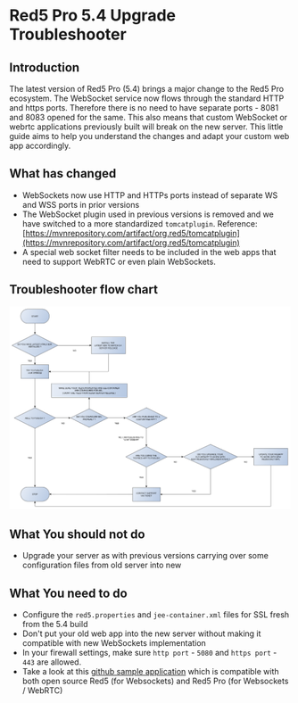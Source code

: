 # Red5 Pro 5.4 Upgrade Troubleshooter

## Introduction

The latest version of Red5 Pro (5.4) brings a major change to the Red5 Pro ecosystem. The WebSocket service now flows through the standard HTTP and https ports. Therefore there is no need to have separate ports - 8081 and 8083 opened for the same. This also means that custom WebSocket or webrtc applications previously built will break on the new server. This little guide aims to help you understand the changes and adapt your custom web app accordingly.

## What has changed

* WebSockets now use HTTP and HTTPs ports instead of separate WS and WSS ports in prior versions
* The WebSocket plugin used in previous versions is removed and we have switched to a more standardized `tomcatplugin`. Reference: [https://mvnrepository.com/artifact/org.red5/tomcatplugin](https://mvnrepository.com/artifact/org.red5/tomcatplugin)
* A special web socket filter needs to be included in the web apps that need to support WebRTC or even plain WebSockets.

## Troubleshooter flow chart

![New web sockets trouble shooter](images/5-4-server-upgrade-troubleshooter.png)

## What You should not do

* Upgrade your server as with previous versions carrying over some configuration files from old server into new

## What You need to do

* Configure the `red5.properties` and `jee-container.xml` files for SSL fresh from the 5.4 build
* Don't put your old web app into the new server without making it compatible with new WebSockets implementation
* In your firewall settings, make sure `http port` - `5080` and `https port` - `443` are allowed.
* Take a look at this [github sample application](https://github.com/rajdeeprath/red5-development-series/tree/master/code-examples/server-side/red5-application-examples/simple-webrtc-streamer) which is compatible with both open source Red5 (for Websockets) and Red5 Pro (for Websockets / WebRTC)